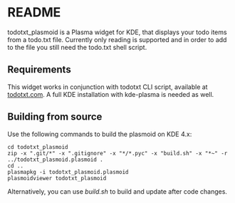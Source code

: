 README
======

todotxt_plasmoid is a Plasma widget for KDE, that displays your todo items from a todo.txt file. Currently only reading is supported and in order to add to the file you still need the todo.txt shell script.

Requirements
------------
This widget works in conjunction with todotxt CLI script, available at [todotxt.com](http://todotxt.com). A full KDE installation with kde-plasma is needed as well. 

Building from source
--------------------
Use the following commands to build the plasmoid on KDE 4.x:

	cd todotxt_plasmoid 
	zip -x ".git/*" -x ".gitignore" -x "*/*.pyc" -x "build.sh" -x "*~" -r ../todotxt_plasmoid.plasmoid .
	cd ..
	plasmapkg -i todotxt_plasmoid.plasmoid
	plasmoidviewer todotxt_plasmoid

Alternatively, you can use *build.sh* to build and update after code changes.
